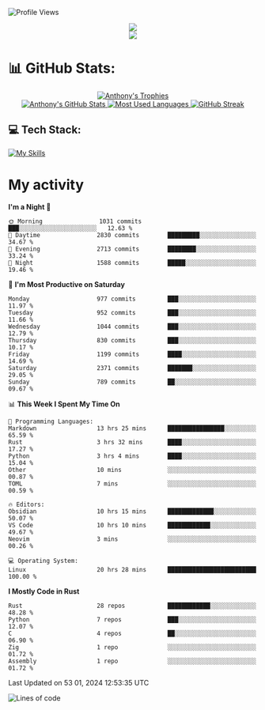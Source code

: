 
![Profile Views](https://komarev.com/ghpvc/?username=anthonymichaeltdm&label=Profile%20views&color=0e75b6&style=flat)

<!--profile banner-->
<div align="center">
  <img src="https://svg-banners.vercel.app/api?type=typeWriter&text1=Anthony%20Rubick&width=800&height=150" />
</div>

<!--profile views-->
<div align="center">
  <a href="https://u8views.com/github/AnthonyMichaelTDM">
    <img src="https://u8views.com/api/v1/github/profiles/68485672/views/day-week-month-total-count.svg">
  </a>
</div>

# 📊 GitHub Stats:

<!--trophies https://github.com/ryo-ma/github-profile-trophy -->
<div align="center"> 
  <a href="https://github.com/ryo-ma/github-profile-trophy">
    <picture>
      <source
        srcset="https://github-profile-trophy.vercel.app/?username=anthonymichaeltdm&theme=gitdimmed&no-frame=true&no-bg=true&column=-1"
        media="(prefers-color-scheme: dark)"
      />
      <source
        srcset="https://github-profile-trophy.vercel.app/?username=anthonymichaeltdm&theme=_____&no-frame=true&no-bg=true&column=-1"
        media="(prefers-color-scheme: light), (prefers-color-scheme: no-preference)"
      />
      <img src="https://github-profile-trophy.vercel.app/?username=anthonymichaeltdm&theme=gitdimmed&no-frame=true&no-bg=true&column=-1" alt="Anthony's Trophies" />
    </picture>
  </a>
</div>

<div align="center">
  <a href="https://github.com/anuraghazra/github-readme-stats">
    <picture>
      <source
        srcset="https://github-readme-stats.vercel.app/api?username=anthonymichaeltdm&show_icons=true&locale=en&theme=github_dark_dimmed&count_private=true&hide_border=true&include_all_commits=true"
        media="(prefers-color-scheme: dark)"
      />
      <source
        srcset="https://github-readme-stats.vercel.app/api?username=anthonymichaeltdm&show_icons=true&locale=en&theme=___&count_private=true&hide_border=true&include_all_commits=true"
        media="(prefers-color-scheme: light), (prefers-color-scheme: no-preference)"
      />
      <img src="https://github-readme-stats.vercel.app/api?username=anthonymichaeltdm&show_icons=true&locale=en&theme=github_dark_dimmed&count_private=true&hide_border=true&include_all_commits=true" alt="Anthony's GitHub Stats" />
    </picture>
  </a>
  
  <!--most used languages-->
  <a href="https://github.com/anuraghazra/github-readme-stats">
    <picture>
      <source
        srcset="https://github-readme-stats.vercel.app/api/top-langs?username=anthonymichaeltdm&show_icons=true&locale=en&layout=compact&theme=github_dark_dimmed&langs_count=8&count_private=true&size_weight=0.5&count_weight=0.5&hide_border=true"
        media="(prefers-color-scheme: dark)"
      />
      <source
        srcset="https://github-readme-stats.vercel.app/api/top-langs?username=anthonymichaeltdm&show_icons=true&locale=en&layout=compact&theme=____&langs_count=8&count_private=true&size_weight=0.5&count_weight=0.5&hide_border=true"
        media="(prefers-color-scheme: light), (prefers-color-scheme: no-preference)"
      />
      <img src="https://github-readme-stats.vercel.app/api/top-langs?username=anthonymichaeltdm&show_icons=true&locale=en&layout=compact&theme=github_dark_dimmed&langs_count=8&count_private=true&size_weight=0.5&count_weight=0.5&hide_border=true" alt="Most Used Languages" />
    </picture>
  </a>
  
  <!--streak https://git.io/streak-stats -->
  <a href="https://git.io/streak-stats">
    <picture>
      <source
        srcset="https://streak-stats.demolab.com?user=AnthonyMichaelTDM&theme=one-dark-pro&hide_border=true"
        media="(prefers-color-scheme: dark)"
      />
      <source
        srcset="https://streak-stats.demolab.com?user=AnthonyMichaelTDM&theme=_____&hide_border=true"
        media="(prefers-color-scheme: light), (prefers-color-scheme: no-preference)"
      />
      <img src="https://streak-stats.demolab.com?user=AnthonyMichaelTDM&theme=one-dark-pro&hide_border=true" alt="GitHub Streak" />
    </picture>
  </a>
</div>

<!--favorite languages and tools, and most used langs-->
## 💻 Tech Stack:

[![My Skills](https://skillicons.dev/icons?i=rust,actix,aws,github,githubactions,git,linux,bash,cpp,docker,java,latex,md,neovim,postgres,py,regex,vscode&theme=dark&perline=6)](https://skillicons.dev#gh-dark-mode-only)

# My activity

<!--START_SECTION:activity-->

<!--END_SECTION:activity-->

<!-- weekly activity https://github.com/AnthonyMichaelTDM/waka-readme-stats -->
<!--START_SECTION:waka-->
**I'm a Night 🦉** 

```text
🌞 Morning                1031 commits        ███░░░░░░░░░░░░░░░░░░░░░░   12.63 % 
🌆 Daytime                2830 commits        █████████░░░░░░░░░░░░░░░░   34.67 % 
🌃 Evening                2713 commits        ████████░░░░░░░░░░░░░░░░░   33.24 % 
🌙 Night                  1588 commits        █████░░░░░░░░░░░░░░░░░░░░   19.46 % 
```
📅 **I'm Most Productive on Saturday** 

```text
Monday                   977 commits         ███░░░░░░░░░░░░░░░░░░░░░░   11.97 % 
Tuesday                  952 commits         ███░░░░░░░░░░░░░░░░░░░░░░   11.66 % 
Wednesday                1044 commits        ███░░░░░░░░░░░░░░░░░░░░░░   12.79 % 
Thursday                 830 commits         ███░░░░░░░░░░░░░░░░░░░░░░   10.17 % 
Friday                   1199 commits        ████░░░░░░░░░░░░░░░░░░░░░   14.69 % 
Saturday                 2371 commits        ███████░░░░░░░░░░░░░░░░░░   29.05 % 
Sunday                   789 commits         ██░░░░░░░░░░░░░░░░░░░░░░░   09.67 % 
```


📊 **This Week I Spent My Time On** 

```text
💬 Programming Languages: 
Markdown                 13 hrs 25 mins      ████████████████░░░░░░░░░   65.59 % 
Rust                     3 hrs 32 mins       ████░░░░░░░░░░░░░░░░░░░░░   17.27 % 
Python                   3 hrs 4 mins        ████░░░░░░░░░░░░░░░░░░░░░   15.04 % 
Other                    10 mins             ░░░░░░░░░░░░░░░░░░░░░░░░░   00.87 % 
TOML                     7 mins              ░░░░░░░░░░░░░░░░░░░░░░░░░   00.59 % 

🔥 Editors: 
Obsidian                 10 hrs 15 mins      █████████████░░░░░░░░░░░░   50.07 % 
VS Code                  10 hrs 10 mins      ████████████░░░░░░░░░░░░░   49.67 % 
Neovim                   3 mins              ░░░░░░░░░░░░░░░░░░░░░░░░░   00.26 % 

💻 Operating System: 
Linux                    20 hrs 28 mins      █████████████████████████   100.00 % 
```

**I Mostly Code in Rust** 

```text
Rust                     28 repos            ████████████░░░░░░░░░░░░░   48.28 % 
Python                   7 repos             ███░░░░░░░░░░░░░░░░░░░░░░   12.07 % 
C                        4 repos             ██░░░░░░░░░░░░░░░░░░░░░░░   06.90 % 
Zig                      1 repo              ░░░░░░░░░░░░░░░░░░░░░░░░░   01.72 % 
Assembly                 1 repo              ░░░░░░░░░░░░░░░░░░░░░░░░░   01.72 % 
```




 Last Updated on 53 01, 2024 12:53:35 UTC
<!--END_SECTION:waka-->

<!--START_SECTION:loc-->
![Lines of code](https://img.shields.io/badge/From%20Hello%20World%20I%27ve%20Written-16.8%20million%20lines%20of%20code-blue)


<!--END_SECTION:loc-->
